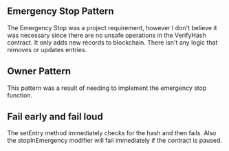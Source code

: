 ## Emergency Stop Pattern 

The Emergency Stop was a project requirement, however I don't believe it was necessary since there are no unsafe operations in the VerifyHash contract. It only adds new records to blockchain. There isn't any logic that removes or updates entries.

## Owner Pattern

This pattern was a result of needing to implement the emergency stop function. 


## Fail early and fail loud
The setEntry method immediately checks for the hash and then fails. Also the stopInEmergency modifier will fail immediately if the contract is paused.